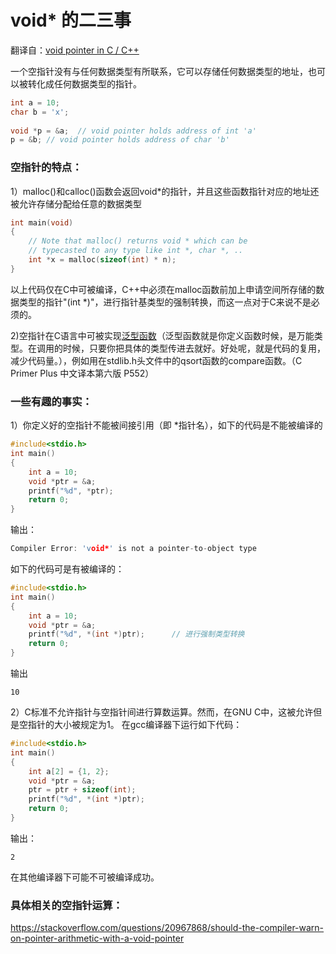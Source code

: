 # void* 的二三事

翻译自：[void pointer in C / C++](https://www.geeksforgeeks.org/void-pointer-c-cpp/)



一个空指针没有与任何数据类型有所联系，它可以存储任何数据类型的地址，也可以被转化成任何数据类型的指针。



```c
int a = 10; 
char b = 'x'; 
  
void *p = &a;  // void pointer holds address of int 'a' 
p = &b; // void pointer holds address of char 'b' 
```



### 空指针的特点：

1）malloc()和calloc()函数会返回void*的指针，并且这些函数指针对应的地址还被允许存储分配给任意的数据类型

```c
int main(void) 
{ 
    // Note that malloc() returns void * which can be  
    // typecasted to any type like int *, char *, .. 
    int *x = malloc(sizeof(int) * n); 
} 
```

以上代码仅在C中可被编译，C++中必须在malloc函数前加上申请空间所存储的数据类型的指针"(int *)"，进行指针基类型的强制转换，而这一点对于C来说不是必须的。



2)空指针在C语言中可被实现<u>泛型函数</u>（泛型函数就是你定义函数时候，是万能类型。在调用的时候，只要你把具体的类型传进去就好。好处呢，就是代码的复用，减少代码量。），例如用在stdlib.h头文件中的qsort函数的compare函数。（C Primer Plus 中文译本第六版 P552）



### 一些有趣的事实：

1）你定义好的空指针不能被间接引用（即 *指针名），如下的代码是不能被编译的

```c
#include<stdio.h> 
int main() 
{ 
    int a = 10; 
    void *ptr = &a; 
    printf("%d", *ptr); 
    return 0; 
} 
```

输出：

```c
Compiler Error: 'void*' is not a pointer-to-object type 
```

如下的代码可是有被编译的：

```c
#include<stdio.h> 
int main() 
{ 
    int a = 10; 
    void *ptr = &a; 
    printf("%d", *(int *)ptr); 		// 进行强制类型转换
    return 0; 
} 
```

输出

`10`



2）C标准不允许指针与空指针间进行算数运算。然而，在GNU C中，这被允许但是空指针的大小被规定为1。 在gcc编译器下运行如下代码：

```c
#include<stdio.h> 
int main() 
{ 
    int a[2] = {1, 2}; 
    void *ptr = &a; 
    ptr = ptr + sizeof(int); 
    printf("%d", *(int *)ptr); 
    return 0; 
} 
```

输出：

`2`

在其他编译器下可能不可被编译成功。



### 具体相关的空指针运算：

https://stackoverflow.com/questions/20967868/should-the-compiler-warn-on-pointer-arithmetic-with-a-void-pointer